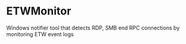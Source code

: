# ETWMonitor
 Windows notifier tool that detects RDP, SMB end RPC connections by monitoring ETW event logs

